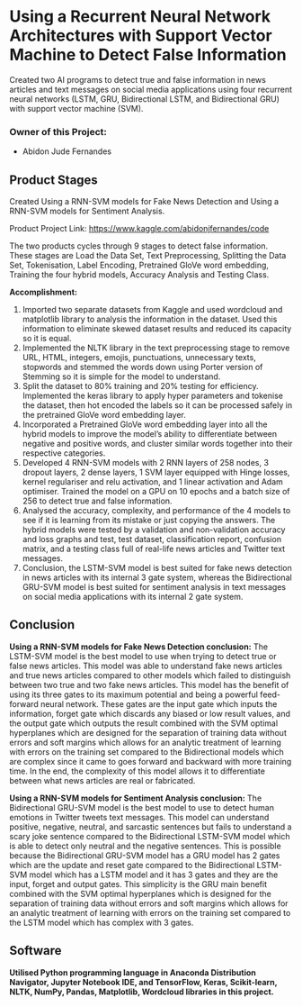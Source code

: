 # Using a Recurrent Neural Network Architectures with Support Vector Machine to Detect False Information

Created two AI programs to detect true and false information in news articles and text messages on social media applications using four recurrent neural networks (LSTM, GRU, Bidirectional LSTM, and Bidirectional GRU) with support vector machine (SVM).

### Owner of this Project:
- Abidon Jude Fernandes

## Product Stages
Created Using a RNN-SVM models for Fake News Detection and Using a RNN-SVM models for Sentiment Analysis.

Product Project Link: https://www.kaggle.com/abidonjfernandes/code

The two products cycles through 9 stages to detect false information. These stages are Load the Data Set, Text Preprocessing, Splitting the Data Set, Tokenisation, Label Encoding, Pretrained GloVe word embedding, Training the four hybrid models, Accuracy Analysis and Testing Class.

**Accomplishment:**
1. Imported two separate datasets from Kaggle and used wordcloud and matplotlib library to analysis the information in the dataset. Used this information to eliminate skewed dataset results and reduced its capacity so it is equal.
2. Implemented the NLTK library in the text preprocessing stage to remove URL, HTML, integers, emojis, punctuations, unnecessary texts, stopwords and stemmed the words down using Porter version of Stemming so it is simple for the model to understand.
3. Split the dataset to 80% training and 20% testing for efficiency. Implemented the keras library to apply hyper parameters and tokenise the dataset, then hot encoded the labels so it can be processed safely in the pretrained GloVe word embedding layer.
4. Incorporated a Pretrained GloVe word embedding layer into all the hybrid models to improve the model’s ability to differentiate between negative and positive words, and cluster similar words together into their respective categories.
5. Developed 4 RNN-SVM models with 2 RNN layers of 258 nodes, 3 dropout layers, 2 dense layers, 1 SVM layer equipped with Hinge losses, kernel regulariser and relu activation, and 1 linear activation and Adam optimiser. Trained the model on a GPU on 10 epochs and a batch size of 256 to detect true and false information.
6. Analysed the accuracy, complexity, and performance of the 4 models to see if it is learning from its mistake or just copying the answers. The hybrid models were tested by a validation and non-validation accuracy and loss graphs and test, test dataset, classification report, confusion matrix, and a testing class full of real-life news articles and Twitter text messages.
7. Conclusion, the LSTM-SVM model is best suited for fake news detection in news articles with its internal 3 gate system, whereas the Bidirectional GRU-SVM model is best suited for sentiment analysis in text messages on social media applications with its internal 2 gate system.

## Conclusion
**Using a RNN-SVM models for Fake News Detection conclusion:**
The LSTM-SVM model is the best model to use when trying to detect true or false news articles. This model was able to understand fake news articles and true news articles compared to other models which failed to distinguish between two true and two fake news articles. This model has the benefit of using its three gates to its maximum potential and being a powerful feed-forward neural network. These gates are the input gate which inputs the information, forget gate which discards any biased or low result values, and the output gate which outputs the result combined with the SVM optimal hyperplanes which are designed for the separation of training data without errors and soft margins which allows for an analytic treatment of learning with errors on the training set compared to the Bidirectional models which are complex since it came to goes forward and backward with more training time. In the end, the complexity of this model allows it to differentiate between what news articles are real or fabricated. <br />

**Using a RNN-SVM models for Sentiment Analysis conclusion:**
The Bidirectional GRU-SVM model is the best model to use to detect human emotions in Twitter tweets text messages. This model can understand positive, negative, neutral, and sarcastic sentences but fails to understand a scary joke sentence compared to the Bidirectional LSTM-SVM model which is able to detect only neutral and the negative sentences. This is possible because the Bidirectional GRU-SVM model has a GRU model has 2 gates which are the update and reset gate compared to the Bidirectional LSTM-SVM model which has a LSTM model and it has 3 gates and they are the input, forget and output gates. This simplicity is the GRU main benefit combined with the SVM optimal hyperplanes which is designed for the separation of training data without errors and soft margins which allows for an analytic treatment of learning with errors on the training set compared to the LSTM model which has complex with 3 gates.


## Software
**Utilised Python programming language in Anaconda Distribution Navigator, Jupyter Notebook IDE, and TensorFlow, Keras, Scikit-learn, NLTK, NumPy, Pandas, Matplotlib, Wordcloud libraries in this project.**
